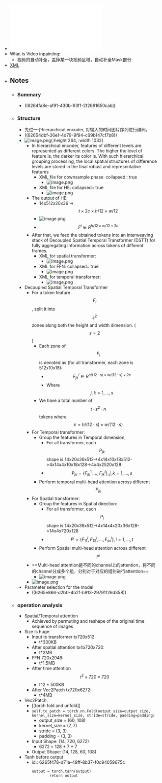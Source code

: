 - ![2104.06637.pdf](../assets/2104.06637_1650782764452_0.pdf)
- What is Video inpainting:
	- 视频的自动补全，盖掉某一块视频区域，自动补全Mask部分
- [XML](https://intel-my.sharepoint.com/:u:/r/personal/xu_qian_intel_com/Documents/dstt.xml?csf=1&web=1&e=sFxqyF)
- ## Notes
	- ### Summary
		- ((6264fa8e-af91-430b-93f1-2f2691650cab))
	- ### Structure
		- 先过一个hierarchical encoder, 对输入的时间图片序列进行编码。
		- ((62654dbf-36e1-4d79-9f94-c69b147cf7b8))
		- ![image.png](../assets/image_1650786400057_0.png){:height 264, :width 1032}
			- In hierarchical encoder, features of different levels are represented as different colors.  The higher the level of feature is, the darker its color is.  With such hierarchical grouping processing, the local spatial structures of difference levels are stored in the final robust and representative features
				- XML file for downsample phase:
				  collapsed:: true
					- ![image.png](../assets/image_1650806681202_0.png)
				- XML file for HE:
				  collapsed:: true
					- ![image.png](../assets/image_1650806606421_0.png)
			- The output of HE:
				- 14x512x20x36 ->$$t \times 2c\times h/12\times w/12$$
				- ![image.png](../assets/image_1650846382657_0.png)
				- $$F^i \in R^{h/12\times w/12\times 2c}$$
			- After that, we feed the obtained tokens  into  an  interweaving  stack  of  Decoupled  Spatial Temporal Transformer (DSTT) for fully aggregating information across tokens of different frames.
				- XML for spatial transformer:
					- ![image.png](../assets/image_1650807100140_0.png)
				- XML for FFN:
				  collapsed:: true
					- ![image.png](../assets/image_1650806974423_0.png)
				- XML for temporal transformer:
					- ![image.png](../assets/image_1650806912421_0.png)
		- Decoupled Spatial Temporal Transformer
			- For a token feature $$F_i$$, split it into $$s^2$$ zones along both the height and width dimension. ($$s=2$$)
				- Each zone of $$F_i$$ is denoted as (for all transformer, each zone is 512x10x18):
					- $$F_{jk}^i \in R^{h/(12\cdot s)\times w/(12\cdot s)\times 2c}$$
					- Where $$j,k=1,...,s$$
				- We have a total number of $$t\cdot s^2 \cdot n$$ tokens where $$n=h/(12\cdot s)\times w/(12\cdot s)$$
			- For Temporal transformer:
				- Group the features in Temporal dimension,
					- For all transformer, each $$P_{jk}$$ shape is 14x20x36x512->4x14x10x18x512->4x14x4x10x18x128->4x4x2520x128
					- $$P_{jk}=\{F_{jk}^1,...,F_{jk}^t\}, j,k=1,...,s$$
				- Perform temporal multi-head attention across different $$P_{jk}$$
			- For Spatial transformer:
				- Group the features in Spatial direction:
					- For all transformer, each $$P_{i}$$ shape is 14x20x36x512->4x14x4x20x36x128->14x4x720x128
					- $$P^i=\{F_{11}^i,F_{12}^i,...,F_{ss}^i\}, i=1,...,t$$
				- Perform Spatial multi-head attention across different $$P^i$$
			- ==Multi-head attention是不同的channel上的attention，将不同的channel分成多个组，分别对于对应的组别进行attention==
				- ![image.png](../assets/image_1650846948565_0.png)
			- ![image.png](../assets/image_1650786379009_0.png)
		- Parameter selection for the model
			- ((6265e866-d2b0-4b2f-b913-29791126d358))
	- ### operation analysis
		- Spatial/Temporal attention
			- Achieved by permuting and reshape of the original time sequence of images
		- Size is huge:
			- Input to transformer tx720x512:
				- t*300KB
			- After spatial attention tx4x720x720:
				- t*2MB
			- FFN 720x2048:
				- t*1.5MB
			- After time attention $$t^2\times 720 \times720$$
				- t^2 * 500KB
			- After Vec2Patch tx720x6272:
				- t*4MB
		- Vec2Patch:
			- [[torch fold and unfold]]
			- `self.to_patch = torch.nn.Fold(output_size=output_size, kernel_size=kernel_size, stride=stride, padding=padding)`
				- output_size = (60, 108)
				- kernel_size = (7, 7)
				- stride = (3, 3)
				- padding = (3, 3)
			- Input Shape: (14, 720, 6272)
				- 6272 = 128 * 7 * 7
			- Output Shape: (14, 128, 60, 108)
		- Tanh before output
			- id:: 6265f478-d71a-49ff-8b37-f0c94059675c
			  ```
			  output = torch.tanh(output)
			          return output
			  ```